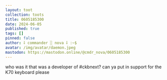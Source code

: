 ```yaml
---
layout: toot
collection: toots
title: 0605185300
date: 2024-06-05
published: true
tags: []
pinned: false
author: ⸸ commander ░ nova ⸸ :~$
avatar: /img/avatar/daemon.jpeg
mastodon: https://mastodon.online/@cmdr_nova/0605185300
---
```


who was it that was a developer of #ckbnext? can ya put in support for the K70 keyboard please
